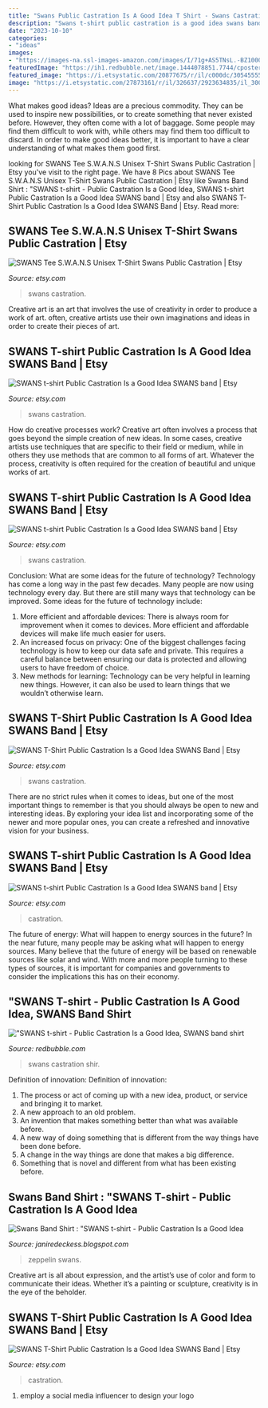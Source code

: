 ```yaml
---
title: "Swans Public Castration Is A Good Idea T Shirt - Swans Castration"
description: "Swans t-shirt public castration is a good idea swans band"
date: "2023-10-10"
categories:
- "ideas"
images:
- "https://images-na.ssl-images-amazon.com/images/I/71g+AS5TNsL.-BZ1000-.led-zeppelin-purple-swan-song-t-shirt-kiss-band-fan-t-shirt-tees-3983.jpg"
featuredImage: "https://ih1.redbubble.net/image.1444078851.7744/cposter,small,square_product,1000x1000.2.jpg"
featured_image: "https://i.etsystatic.com/20877675/r/il/c000dc/3054555595/il_300x300.3054555595_jkuf.jpg"
image: "https://i.etsystatic.com/27873161/r/il/326637/2923634835/il_300x300.2923634835_5act.jpg"
---
```



What makes good ideas?
Ideas are a precious commodity. They can be used to inspire new possibilities, or to create something that never existed before. However, they often come with a lot of baggage. Some people may find them difficult to work with, while others may find them too difficult to discard. In order to make good ideas better, it is important to have a clear understanding of what makes them good first.

	

		
looking for SWANS Tee S.W.A.N.S Unisex T-Shirt Swans Public Castration | Etsy you've visit to the right page. We have 8 Pics about SWANS Tee S.W.A.N.S Unisex T-Shirt Swans Public Castration | Etsy like Swans Band Shirt : &quot;SWANS t-shirt - Public Castration Is a Good Idea, SWANS t-shirt Public Castration Is a Good Idea SWANS band | Etsy and also SWANS T-Shirt Public Castration Is a Good Idea SWANS Band | Etsy. Read more:
		
    
## SWANS Tee S.W.A.N.S Unisex T-Shirt Swans Public Castration | Etsy

<img loading=lazy src="https://i.etsystatic.com/20877675/r/il/c000dc/3054555595/il_300x300.3054555595_jkuf.jpg" onerror="this.onerror=null;this.src='https://tse4.mm.bing.net/th?id=OIP.UrfbhHwWemq4LfRs1JZzCgAAAA&amp;pid=15.1';" alt="SWANS Tee S.W.A.N.S Unisex T-Shirt Swans Public Castration | Etsy">

_Source: etsy.com_

>swans castration. 

	

Creative art is an art that involves the use of creativity in order to produce a work of art. often, creative artists use their own imaginations and ideas in order to create their pieces of art.

    
## SWANS T-shirt Public Castration Is A Good Idea SWANS Band | Etsy

<img loading=lazy src="https://i.etsystatic.com/22130240/r/il/717d36/2508879210/il_1588xN.2508879210_ivi7.jpg" onerror="this.onerror=null;this.src='https://tse1.mm.bing.net/th?id=OIP.hud9d0K2cx1Tq7S7wggmcQHaIB&amp;pid=15.1';" alt="SWANS t-shirt Public Castration Is a Good Idea SWANS band | Etsy">

_Source: etsy.com_

>swans castration. 

	

How do creative processes work?
Creative art often involves a process that goes beyond the simple creation of new ideas. In some cases, creative artists use techniques that are specific to their field or medium, while in others they use methods that are common to all forms of art. Whatever the process, creativity is often required for the creation of beautiful and unique works of art.

    
## SWANS T-shirt Public Castration Is A Good Idea SWANS Band | Etsy

<img loading=lazy src="https://i.etsystatic.com/27873161/r/il/326637/2923634835/il_300x300.2923634835_5act.jpg" onerror="this.onerror=null;this.src='https://tse1.mm.bing.net/th?id=OIP.D49yPQFdGKxokYi_a6MKbQAAAA&amp;pid=15.1';" alt="SWANS t-shirt Public Castration Is a Good Idea SWANS band | Etsy">

_Source: etsy.com_

>swans castration. 

	

Conclusion: What are some ideas for the future of technology?
Technology has come a long way in the past few decades. Many people are now using technology every day. But there are still many ways that technology can be improved. Some ideas for the future of technology include: 
1) More efficient and affordable devices: There is always room for improvement when it comes to devices. More efficient and affordable devices will make life much easier for users. 
2) An increased focus on privacy: One of the biggest challenges facing technology is how to keep our data safe and private. This requires a careful balance between ensuring our data is protected and allowing users to have freedom of choice. 
3) New methods for learning: Technology can be very helpful in learning new things. However, it can also be used to learn things that we wouldn’t otherwise learn.

    
## SWANS T-Shirt Public Castration Is A Good Idea SWANS Band | Etsy

<img loading=lazy src="https://i.etsystatic.com/27873161/r/il/421bf0/2926046471/il_1588xN.2926046471_il8k.jpg" onerror="this.onerror=null;this.src='https://tse2.mm.bing.net/th?id=OIP.-qDXaqYqIB4NKYS-8ovUQQHaIB&amp;pid=15.1';" alt="SWANS T-Shirt Public Castration Is a Good Idea SWANS Band | Etsy">

_Source: etsy.com_

>swans castration. 

	

There are no strict rules when it comes to ideas, but one of the most important things to remember is that you should always be open to new and interesting ideas. By exploring your idea list and incorporating some of the newer and more popular ones, you can create a refreshed and innovative vision for your business.

    
## SWANS T-shirt Public Castration Is A Good Idea SWANS Band | Etsy

<img loading=lazy src="https://i.etsystatic.com/22130240/r/il/653197/2508879140/il_300x300.2508879140_5yib.jpg" onerror="this.onerror=null;this.src='https://tse3.mm.bing.net/th?id=OIP.f1gkl4qqzwsHnVOGYytIZgAAAA&amp;pid=15.1';" alt="SWANS t-shirt Public Castration Is a Good Idea SWANS band | Etsy">

_Source: etsy.com_

>castration. 

	

The future of energy: What will happen to energy sources in the future?
In the near future, many people may be asking what will happen to energy sources. Many believe that the future of energy will be based on renewable sources like solar and wind. With more and more people turning to these types of sources, it is important for companies and governments to consider the implications this has on their economy.

    
## &quot;SWANS T-shirt - Public Castration Is A Good Idea, SWANS Band Shirt

<img loading=lazy src="https://ih1.redbubble.net/image.1444078851.7744/cposter,small,square_product,1000x1000.2.jpg" onerror="this.onerror=null;this.src='https://tse2.mm.bing.net/th?id=OIP.VGozn7-fbe4cDRBsaDMKNwHaHa&amp;pid=15.1';" alt="&quot;SWANS t-shirt - Public Castration Is a Good Idea, SWANS band shirt">

_Source: redbubble.com_

>swans castration shir. 

	

Definition of innovation:
Definition of innovation: 
1. The process or act of coming up with a new idea, product, or service and bringing it to market.
2. A new approach to an old problem. 
3. An invention that makes something better than what was available before.
4. A new way of doing something that is different from the way things have been done before.
5. A change in the way things are done that makes a big difference. 
6. Something that is novel and different from what has been existing before. 

    
## Swans Band Shirt : &quot;SWANS T-shirt - Public Castration Is A Good Idea

<img loading=lazy src="https://images-na.ssl-images-amazon.com/images/I/71g+AS5TNsL.-BZ1000-.led-zeppelin-purple-swan-song-t-shirt-kiss-band-fan-t-shirt-tees-3983.jpg" onerror="this.onerror=null;this.src='https://tse4.mm.bing.net/th?id=OIP.lQ7kzwKqP2SatWmuGnLYvQHaHa&amp;pid=15.1';" alt="Swans Band Shirt : &quot;SWANS t-shirt - Public Castration Is a Good Idea">

_Source: janiredeckess.blogspot.com_

>zeppelin swans. 

	

Creative art is all about expression, and the artist’s use of color and form to communicate their ideas. Whether it’s a painting or sculpture, creativity is in the eye of the beholder.

    
## SWANS T-Shirt Public Castration Is A Good Idea SWANS Band | Etsy

<img loading=lazy src="https://i.etsystatic.com/27873161/r/il/421bf0/2926046471/il_fullxfull.2926046471_il8k.jpg" onerror="this.onerror=null;this.src='https://tse2.mm.bing.net/th?id=OIP.D7jYtQ0KsJ8etAY5wFUd8AHaIB&amp;pid=15.1';" alt="SWANS T-Shirt Public Castration Is a Good Idea SWANS Band | Etsy">

_Source: etsy.com_

>castration. 

	

1. employ a social media influencer to design your logo 

